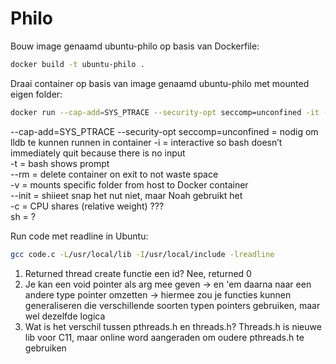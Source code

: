 # Philo

Bouw image genaamd ubuntu-philo op basis van Dockerfile:
```bash
docker build -t ubuntu-philo .
```

Draai container op basis van image genaamd  ubuntu-philo met mounted eigen folder:
```bash
docker run --cap-add=SYS_PTRACE --security-opt seccomp=unconfined -it --rm --init -v "$PWD:/pwd"  ubuntu-philo sh -c "cd /pwd; bash"
```
--cap-add=SYS_PTRACE --security-opt seccomp=unconfined = nodig om lldb te kunnen runnen in container
-i = interactive so bash doesn’t immediately quit because there is no input\
-t = bash shows prompt\
--rm = delete container on exit to not waste space\
-v = mounts specific folder from host to Docker container\
--init = shiieet snap het nut niet, maar Noah gebruikt het\
-c = CPU shares (relative weight) ???\
sh = ?

Run code met readline in Ubuntu:
```bash
gcc code.c -L/usr/local/lib -I/usr/local/include -lreadline
```

1. Returned thread create functie een id? Nee, returned 0
2. Je kan een void pointer als arg mee geven -> en 'em daarna naar een andere type pointer omzetten -> hiermee zou je functies kunnen generaliseren die verschillende soorten typen pointers gebruiken, maar wel dezelfde logica
3. Wat is het verschil tussen pthreads.h en threads.h? Threads.h is nieuwe lib voor C11, maar online word aangeraden om oudere pthreads.h te gebruiken
